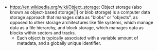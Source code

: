 - https://en.wikipedia.org/wiki/Object_storage: Object storage (also known as object-based storage[1] or blob storage) is a computer data storage approach that manages data as "blobs" or "objects", as opposed to other storage architectures like file systems, which manage data as a file hierarchy, and block storage, which manages data as blocks within sectors and tracks.
  - Each object is typically associated with a variable amount of metadata, and a globally unique identifier.

